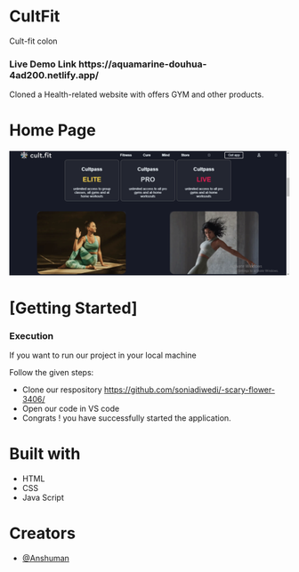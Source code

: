 # CultFit
Cult-fit colon

<h3>Live Demo Link https://aquamarine-douhua-4ad200.netlify.app/ </h3>

Cloned a Health-related website with offers GYM and other products.

<h1>Home Page</h1>
    <img src="./IMAGE/cultfit.png" alt=""/>
     

   <h1>[Getting Started]</h1>
    <h3>Execution</h3>
    <p>If you want to run our project in your local machine</p>
    <p>Follow the given steps:</p>
    <ul>
        <li>Clone our respository <a href="https://github.com/anshuman2608/CultFit-Colne">https://github.com/soniadiwedi/-scary-flower-3406/</a></li>
        <li>Open our code in VS code </li>
         <li>Congrats !  you have successfully started the application.</li>
    </ul>
        <h1>Built with</h1>
    <ul>
        <li>HTML</li>
        <li>CSS</li>
        <li>Java Script</li>       
    </ul>
        <h1>Creators</h1>
    <ul>
    
   
   <li><a href="">@Anshuman</a></li>
   </ul>

